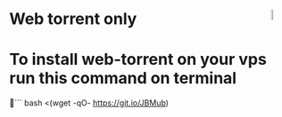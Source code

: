 # Web torrent only <img src="https://cdn.discordapp.com/attachments/863056311569481729/871299680988979270/cloud-torrent.png" width= 7% align="right">

# To install web-torrent on your vps run this command on terminal
🤖```
bash <(wget -qO- https://git.io/JBMub)
```
